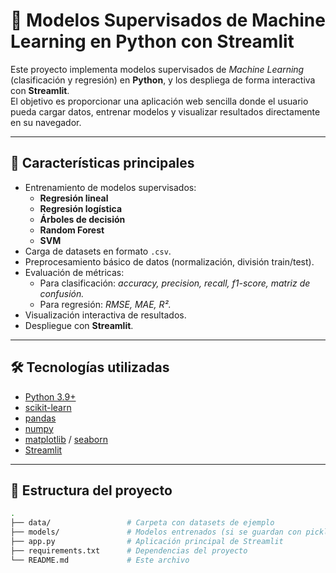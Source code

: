 # 🚀 Modelos Supervisados de Machine Learning en Python con Streamlit

Este proyecto implementa modelos supervisados de *Machine Learning* (clasificación y regresión) en **Python**, y los despliega de forma interactiva con **Streamlit**.  
El objetivo es proporcionar una aplicación web sencilla donde el usuario pueda cargar datos, entrenar modelos y visualizar resultados directamente en su navegador.

---

## 📌 Características principales
- Entrenamiento de modelos supervisados:
  - **Regresión lineal**
  - **Regresión logística**
  - **Árboles de decisión**
  - **Random Forest**
  - **SVM**
- Carga de datasets en formato `.csv`.
- Preprocesamiento básico de datos (normalización, división train/test).
- Evaluación de métricas:
  - Para clasificación: *accuracy, precision, recall, f1-score, matriz de confusión.*
  - Para regresión: *RMSE, MAE, R².*
- Visualización interactiva de resultados.
- Despliegue con **Streamlit**.

---

## 🛠️ Tecnologías utilizadas
- [Python 3.9+](https://www.python.org/)
- [scikit-learn](https://scikit-learn.org/)
- [pandas](https://pandas.pydata.org/)
- [numpy](https://numpy.org/)
- [matplotlib](https://matplotlib.org/) / [seaborn](https://seaborn.pydata.org/)
- [Streamlit](https://streamlit.io/)

---

## 📂 Estructura del proyecto
```bash
.
├── data/                 # Carpeta con datasets de ejemplo
├── models/               # Modelos entrenados (si se guardan con pickle/joblib)
├── app.py                # Aplicación principal de Streamlit
├── requirements.txt      # Dependencias del proyecto
└── README.md             # Este archivo
